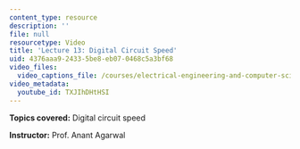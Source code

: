 ```yaml
---
content_type: resource
description: ''
file: null
resourcetype: Video
title: 'Lecture 13: Digital Circuit Speed'
uid: 4376aaa9-2433-5be8-eb07-0468c5a3bf68
video_files:
  video_captions_file: /courses/electrical-engineering-and-computer-science/6-002-circuits-and-electronics-spring-2007/video-lectures/lecture-13/TXJIhDHtHSI.vtt
video_metadata:
  youtube_id: TXJIhDHtHSI
---
```


**Topics covered:** Digital circuit speed

**Instructor:** Prof. Anant Agarwal
